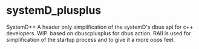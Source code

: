 # systemD_plusplus
SystemD++  A header only simplification of the systemD's dbus api for c++ developers.  WIP.  based on dbuscplusplus for dbus action. RAII is used for simplification of the startup process and to give it a more oops feel.

